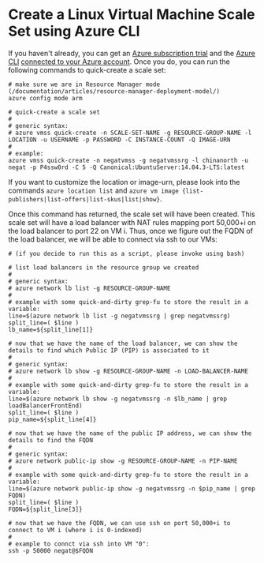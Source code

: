 <properties
    pageTitle="Create a Virtual Machine Scale Set | Azure"
    description="Create a Virtual Machine Scale Set using the Azure CLI"
    services="virtual-machine-scale-sets"
    documentationCenter=""
	authors="gatneil"
	manager="madhana"
	editor="tysonn"
	tags="azure-resource-manager" />

<tags
    ms.service="virtual-machine-scale-sets"
    ms.workload="na"
    ms.tgt_pltfrm="na"
    ms.devlang="na"
    ms.topic="get-started-article"
    ms.date="03/22/2016"
    wacn.date=""
	ms.author="gatneil"/>

# Create a Linux Virtual Machine Scale Set using Azure CLI

If you haven't already, you can get an [Azure subscription trial](/pricing/1rmb-trial/) and the [Azure CLI](/documentation/articles/xplat-cli-install/) [connected to your Azure account](/documentation/articles/xplat-cli-connect/). Once you do, you can run the following commands to quick-create a scale set:


    # make sure we are in Resource Manager mode (/documentation/articles/resource-manager-deployment-model/)
    azure config mode arm

    # quick-create a scale set
    #
    # generic syntax:
    # azure vmss quick-create -n SCALE-SET-NAME -g RESOURCE-GROUP-NAME -l LOCATION -u USERNAME -p PASSWORD -C INSTANCE-COUNT -Q IMAGE-URN
    #
    # example:
    azure vmss quick-create -n negatvmss -g negatvmssrg -l chinanorth -u negat -p P4ssw0rd -C 5 -Q Canonical:UbuntuServer:14.04.3-LTS:latest

If you want to customize the location or image-urn, please look into the commands `azure location list` and `azure vm image {list-publishers|list-offers|list-skus|list|show}`.

Once this command has returned, the scale set will have been created. This scale set will have a load balancer with NAT rules mapping port 50,000+i on the load balancer to port 22 on VM i. Thus, once we figure out the FQDN of the load balancer, we will be able to connect via ssh to our VMs:

    # (if you decide to run this as a script, please invoke using bash)

    # list load balancers in the resource group we created
    #
    # generic syntax:
    # azure network lb list -g RESOURCE-GROUP-NAME
    #
    # example with some quick-and-dirty grep-fu to store the result in a variable:
    line=$(azure network lb list -g negatvmssrg | grep negatvmssrg)
    split_line=( $line )
    lb_name=${split_line[1]}

    # now that we have the name of the load balancer, we can show the details to find which Public IP (PIP) is associated to it
    #
    # generic syntax:
    # azure network lb show -g RESOURCE-GROUP-NAME -n LOAD-BALANCER-NAME
    #
    # example with some quick-and-dirty grep-fu to store the result in a variable:
    line=$(azure network lb show -g negatvmssrg -n $lb_name | grep loadBalancerFrontEnd)
    split_line=( $line )
    pip_name=${split_line[4]}

    # now that we have the name of the public IP address, we can show the details to find the FQDN
    #
    # generic syntax:
    # azure network public-ip show -g RESOURCE-GROUP-NAME -n PIP-NAME
    #
    # example with some quick-and-dirty grep-fu to store the result in a variable:
    line=$(azure network public-ip show -g negatvmssrg -n $pip_name | grep FQDN)
    split_line=( $line )
    FQDN=${split_line[3]}

    # now that we have the FQDN, we can use ssh on port 50,000+i to connect to VM i (where i is 0-indexed)
    #
    # example to connct via ssh into VM "0":
    ssh -p 50000 negat@$FQDN
